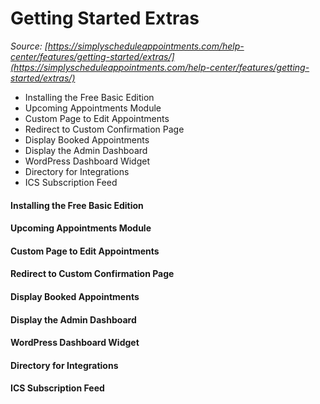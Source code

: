 # Getting Started Extras


*Source: [https://simplyscheduleappointments.com/help-center/features/getting-started/extras/](https://simplyscheduleappointments.com/help-center/features/getting-started/extras/)*

- Installing the Free Basic Edition
- Upcoming Appointments Module
- Custom Page to Edit Appointments
- Redirect to Custom Confirmation Page
- Display Booked Appointments
- Display the Admin Dashboard
- WordPress Dashboard Widget
- Directory for Integrations
- ICS Subscription Feed

#### Installing the Free Basic Edition

#### Upcoming Appointments Module

#### Custom Page to Edit Appointments

#### Redirect to Custom Confirmation Page

#### Display Booked Appointments

#### Display the Admin Dashboard

#### WordPress Dashboard Widget

#### Directory for Integrations

#### ICS Subscription Feed
